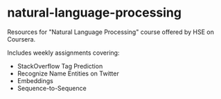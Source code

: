 # natural-language-processing
Resources for "Natural Language Processing" course offered by HSE on Coursera.

Includes weekly assignments covering:
   - StackOverflow Tag Prediction
   - Recognize Name Entities on Twitter
   - Embeddings
   - Sequence-to-Sequence
